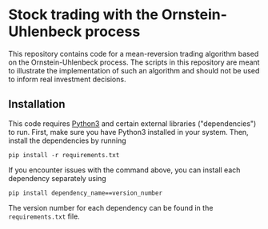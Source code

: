 # Stock trading with the Ornstein-Uhlenbeck process
This repository contains code for a mean-reversion trading algorithm based on the Ornstein-Uhlenbeck process. The scripts in this repository are meant to illustrate the implementation of such an algorithm and should not be used to inform real investment decisions.

## Installation
This code requires [Python3](https://www.python.org/downloads/) and certain external libraries ("dependencies") to run. First, make sure you have Python3 installed in your system. Then, install the dependencies by running 
```
pip install -r requirements.txt
```
If you encounter issues with the command above, you can install each dependency separately using 
```
pip install dependency_name==version_number
```
The version number for each dependency can be found in the `requirements.txt` file. 
